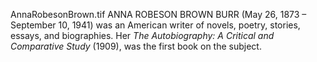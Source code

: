 AnnaRobesonBrown.tif ANNA ROBESON BROWN BURR (May 26, 1873 – September 10, 1941) was an American writer of novels, poetry, stories, essays, and biographies. Her _The Autobiography: A Critical and Comparative Study_ (1909), was the first book on the subject.
